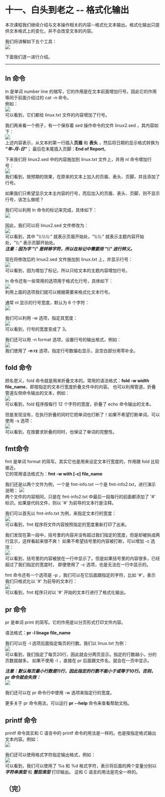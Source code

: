# 十一、白头到老之 -- 格式化输出

本次课程我们继续介绍与文本操作相关的内容--格式化文本输出。格式化输出只提供文本格式上的变化，并不会改变文本的内容。

我们将讲解如下五个工具：  
![](../images/pic196.png)

下面我们逐一进行介绍。

---

## ln 命令
ln 是单词 number line 的缩写，它的作用是在文本前面增加行号。因此它的作用等同于前面介绍过的 cat -n 命令。  
例如：  
![](../images/pic197.png)  
可以看到，它们都给 linux.txt 文件的内容增加了行号。

我们再来看一个例子，有一个保存着 sed 操作命令的文件 linux2.sed ，其内容如下：  
![](../images/pic198.png)  
上述内容表示，从文本的第一行插入**页眉** 和 **表头** ，然后将日期的显示格式转换为 **_“年-月-日”_**；
最后在末尾插入页脚：**End of Report**。

下来我们将 linux2.sed 中的内容施加到 linux.txt 文件上，并用 nl 命令增加行号：  
![](../images/pic199.png)  
我们看到，按预期的效果，在原来的文本上加入的页眉、表头、页脚，并且添加了行号。

如果我们只希望显示文本主内容的行号，而后加入的页眉、表头、页脚，则不显示行号，该怎么做呢？  

我们可以利用 ln 命令的标记来完成，具体如下：  
![](../images/pic200.png)  

因此，我们可以将 linux2.sed 文件修改为：  
![](../images/pic201.png)  
可以看到，其中 "\\\\:\\\\:\\\\:" 就表示页眉开始处，"\\\\:\\\\:" 就表示主题内容开始处，"\\\\:" 表示页脚开始处。  
**_注意：因为字 "\\" 是转移字符，所以在标记中需要用 "\\\\" 进行转义。_**

现在将修改后的 linux2.sed 文件施加到 linux.txt 上，并显示行号：  
![](../images/pic202.png)  
可以看到，因为增加了标记，所以只给文本的主题内容增加行号。

ln 命令还有一些常用的选项用于格式化行号，具体如下：  
![](../images/pic203.png)  
利用上面的选项我们就可以根据需要来格式化文本行号。

通常 nl 显示的行号宽度，默认为 6 个字符：  
![](../images/pic204.png)

我们可以利用 -w 选项，指定其宽度：  
![](../images/pic205.png)  
可以看到，行号的宽度变成了 3。

我们还可以用 -n format 选项，设置行号的输出格式，例如：  
![](../images/pic206.png)  
我们使用了 **-n rz** 选项，指定行号数偏右显示，且空白部分用零补全。



## fold 命令
顾名思义，fold 命令就是用来折叠文本的。常用的语法格式：**fold -w width file_name**，即按指定的文本行宽度折叠文件中的内容。
也可以利用管道，折叠管道左侧命令输出的文本，例如：  
![](../images/pic207.png)  
可以看到，fold 程序按每行 12 个字符的宽度，折叠了 echo 命令输出的文本。

但是发现没有，在执行折叠的同时它把单词也打断了！如果不希望打断单词，可以使用 -s 选项：  
![](../images/pic208.png)  
可以看到，在按要求折叠的同时，也保证了单词的完整性。

## fmt命令
fmt 是单词 format 的简写。其实它也是用来设定文本行宽度的，作用跟 fold 比较接近。  
它的常用语法格式为：**fmt -w with [-c] file_name**

我们还是以两个文件为例，一个是 fmt-info.txt 一个是 fmt-info2.txt，进行演示说明：
![](../images/pic209.png)  
两个文件的内容相同，只是在 fmt-info2.txt 中最后一段每行的前面都添加了 '#' 标识。如果是代码文件，则以 '#' 为前导的文本行是注释。

我们可以首先以 fmt-info.txt 为例，来指定文本行的宽度：  
![](../images/pic210.png)  
可以看到，fmt 程序将文件内容按照指定的宽度重新打印了出来。

我们发现在第一段中，括号里的内容并没有超过我们指定的宽度，但是却被拆成两行显示，这样看起来很不爽！
如果不希望括号里的内容被打断，可以增加 -c 选项：  
![](../images/pic211.png)  
可以看到，括号里的内容被放在一行中显示了。但是如果括号里的内容很多，已经超过了我们指定的宽度时，
即便使用了 -c 选项，也是无法在一行中显示的。

fmt 命令还有一个选项是 -p ，我们可以在它后面跟指定的字符，比如 '#'，表示我们只格式化以 '#' 为前导的文本行：  
![](../images/pic212.png)  
可以看到，fmt 程序只对以 '#' 开始的文本行进行了格式化输出。

## pr 命令
pr 是单词 print 的简写。它的作用是以分页形式打印文件内容。

语法格式：**pr -l linage file_name**

我们可以在 -l 选项后面指定每页的行数。我们以 linux.txt 为例：  
![](../images/pic213.png)  
可以看到，我们指定了每页20行，因此就会分两页显示。指定的行数越小，分的页数就越多。
如果不使用 -l ，直接在 pr 后面跟文件名，就会在一页中显示。

**_注意：默认每页最小行数是11行，因此指定的行数不能小于或等于10行。否则，pr 命令就会失效：_**  
![](../images/pic214.png)

我们还可以在 pr 命令行中使用 -w 选项来指定行的宽度。
 
更多关于 pr 命令用法，可以运行 **pr --help** 命令来查看帮助文档。

## printf 命令
printf 命令其实和 C 语言中的 printf 命令的用法是一样的。也是按指定格式输出文本内容。例如：  
![](../images/pic215.png)

我们还可以使用格式字符指定输出格式，例如：  
![](../images/pic216.png)  
可以看到，我们可以使用了 %s 和 %d 格式字符，表示将后面的两个变量分别以 **_字符串类型_** 和 **_整型类型_** 打印输出。
这和 C 语言的用法是完全一样的。

## （完）

